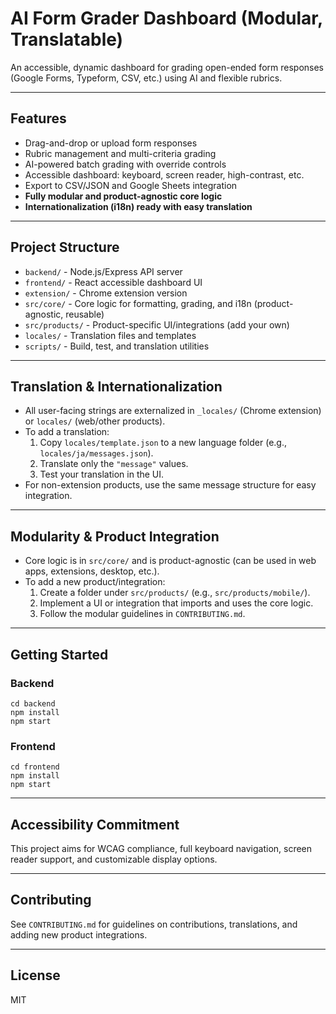 # AI Form Grader Dashboard (Modular, Translatable)

An accessible, dynamic dashboard for grading open-ended form responses (Google Forms, Typeform, CSV, etc.) using AI and flexible rubrics.

---

## Features
- Drag-and-drop or upload form responses
- Rubric management and multi-criteria grading
- AI-powered batch grading with override controls
- Accessible dashboard: keyboard, screen reader, high-contrast, etc.
- Export to CSV/JSON and Google Sheets integration
- **Fully modular and product-agnostic core logic**
- **Internationalization (i18n) ready with easy translation**

---

## Project Structure
- `backend/` - Node.js/Express API server
- `frontend/` - React accessible dashboard UI
- `extension/` - Chrome extension version
- `src/core/` - Core logic for formatting, grading, and i18n (product-agnostic, reusable)
- `src/products/` - Product-specific UI/integrations (add your own)
- `locales/` - Translation files and templates
- `scripts/` - Build, test, and translation utilities

---

## Translation & Internationalization
- All user-facing strings are externalized in `_locales/` (Chrome extension) or `locales/` (web/other products).
- To add a translation:
  1. Copy `locales/template.json` to a new language folder (e.g., `locales/ja/messages.json`).
  2. Translate only the `"message"` values.
  3. Test your translation in the UI.
- For non-extension products, use the same message structure for easy integration.

---

## Modularity & Product Integration
- Core logic is in `src/core/` and is product-agnostic (can be used in web apps, extensions, desktop, etc.).
- To add a new product/integration:
  1. Create a folder under `src/products/` (e.g., `src/products/mobile/`).
  2. Implement a UI or integration that imports and uses the core logic.
  3. Follow the modular guidelines in `CONTRIBUTING.md`.

---

## Getting Started

### Backend
```
cd backend
npm install
npm start
```

### Frontend
```
cd frontend
npm install
npm start
```

---

## Accessibility Commitment
This project aims for WCAG compliance, full keyboard navigation, screen reader support, and customizable display options.

---

## Contributing
See `CONTRIBUTING.md` for guidelines on contributions, translations, and adding new product integrations.

---

## License
MIT
